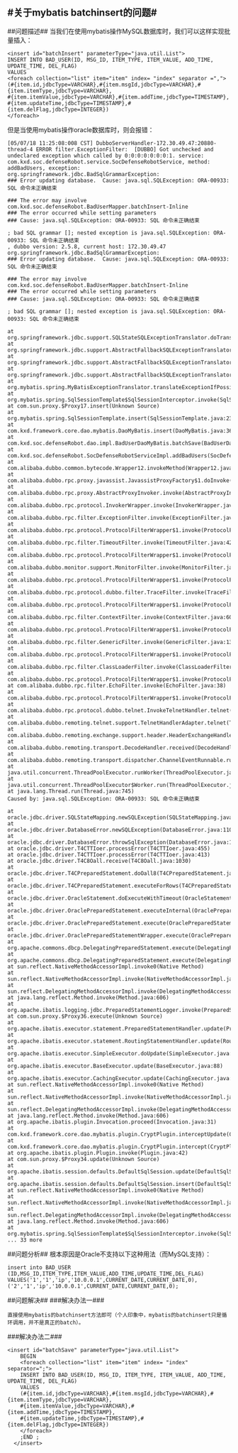 #关于mybatis batchinsert的问题#
---
##问题描述##
当我们在使用mybatis操作MySQL数据库时，我们可以这样实现批量插入：

	<insert id="batchInsert" parameterType="java.util.List">
  	INSERT INTO BAD_USER(ID, MSG_ID, ITEM_TYPE, ITEM_VALUE, ADD_TIME, UPDATE_TIME, DEL_FLAG) 
  	VALUES 
  	<foreach collection="list" item="item" index= "index" separator =",">
  	(#{item.id,jdbcType=VARCHAR},#{item.msgId,jdbcType=VARCHAR},#{item.itemType,jdbcType=VARCHAR},
  	#{item.itemValue,jdbcType=VARCHAR},#{item.addTime,jdbcType=TIMESTAMP},
  	#{item.updateTime,jdbcType=TIMESTAMP},#{item.delFlag,jdbcType=INTEGER})
    </foreach>
  </insert>

但是当使用mybatis操作oracle数据库时，则会报错：

	[05/07/18 11:25:08:008 CST] DubboServerHandler-172.30.49.47:20880-thread-4 ERROR filter.ExceptionFilter:  [DUBBO] Got unchecked and undeclared exception which called by 0:0:0:0:0:0:0:1. service: com.kxd.soc.defenseRobot.service.SocDefenseRobotService, method: addBadUsers, exception: org.springframework.jdbc.BadSqlGrammarException: 
	### Error updating database.  Cause: java.sql.SQLException: ORA-00933: SQL 命令未正确结束

	### The error may involve com.kxd.soc.defenseRobot.BadUserMapper.batchInsert-Inline
	### The error occurred while setting parameters
	### Cause: java.sql.SQLException: ORA-00933: SQL 命令未正确结束

	; bad SQL grammar []; nested exception is java.sql.SQLException: ORA-00933: SQL 命令未正确结束
	, dubbo version: 2.5.8, current host: 172.30.49.47
	org.springframework.jdbc.BadSqlGrammarException: 
	### Error updating database.  Cause: java.sql.SQLException: ORA-00933: SQL 命令未正确结束

	### The error may involve com.kxd.soc.defenseRobot.BadUserMapper.batchInsert-Inline
	### The error occurred while setting parameters
	### Cause: java.sql.SQLException: ORA-00933: SQL 命令未正确结束

	; bad SQL grammar []; nested exception is java.sql.SQLException: ORA-00933: SQL 命令未正确结束

	at org.springframework.jdbc.support.SQLStateSQLExceptionTranslator.doTranslate(SQLStateSQLExceptionTranslator.java:98)
	at org.springframework.jdbc.support.AbstractFallbackSQLExceptionTranslator.translate(AbstractFallbackSQLExceptionTranslator.java:72)
	at org.springframework.jdbc.support.AbstractFallbackSQLExceptionTranslator.translate(AbstractFallbackSQLExceptionTranslator.java:80)
	at org.springframework.jdbc.support.AbstractFallbackSQLExceptionTranslator.translate(AbstractFallbackSQLExceptionTranslator.java:80)
	at org.mybatis.spring.MyBatisExceptionTranslator.translateExceptionIfPossible(MyBatisExceptionTranslator.java:71)
	at org.mybatis.spring.SqlSessionTemplate$SqlSessionInterceptor.invoke(SqlSessionTemplate.java:358)
	at com.sun.proxy.$Proxy17.insert(Unknown Source)
	at org.mybatis.spring.SqlSessionTemplate.insert(SqlSessionTemplate.java:232)
	at com.kxd.framework.core.dao.mybatis.DaoMyBatis.insert(DaoMyBatis.java:360)
	at com.kxd.soc.defenseRobot.dao.impl.BadUserDaoMyBatis.batchSave(BadUserDaoMyBatis.java:24)
	at com.kxd.soc.defenseRobot.SocDefenseRobotServiceImpl.addBadUsers(SocDefenseRobotServiceImpl.java:79)
	at com.alibaba.dubbo.common.bytecode.Wrapper12.invokeMethod(Wrapper12.java)
	at com.alibaba.dubbo.rpc.proxy.javassist.JavassistProxyFactory$1.doInvoke(JavassistProxyFactory.java:46)
	at com.alibaba.dubbo.rpc.proxy.AbstractProxyInvoker.invoke(AbstractProxyInvoker.java:72)
	at com.alibaba.dubbo.rpc.protocol.InvokerWrapper.invoke(InvokerWrapper.java:53)
	at com.alibaba.dubbo.rpc.filter.ExceptionFilter.invoke(ExceptionFilter.java:64)
	at com.alibaba.dubbo.rpc.protocol.ProtocolFilterWrapper$1.invoke(ProtocolFilterWrapper.java:91)
	at com.alibaba.dubbo.rpc.filter.TimeoutFilter.invoke(TimeoutFilter.java:42)
	at com.alibaba.dubbo.rpc.protocol.ProtocolFilterWrapper$1.invoke(ProtocolFilterWrapper.java:91)
	at com.alibaba.dubbo.monitor.support.MonitorFilter.invoke(MonitorFilter.java:75)
	at com.alibaba.dubbo.rpc.protocol.ProtocolFilterWrapper$1.invoke(ProtocolFilterWrapper.java:91)
	at com.alibaba.dubbo.rpc.protocol.dubbo.filter.TraceFilter.invoke(TraceFilter.java:78)
	at com.alibaba.dubbo.rpc.protocol.ProtocolFilterWrapper$1.invoke(ProtocolFilterWrapper.java:91)
	at com.alibaba.dubbo.rpc.filter.ContextFilter.invoke(ContextFilter.java:60)
	at com.alibaba.dubbo.rpc.protocol.ProtocolFilterWrapper$1.invoke(ProtocolFilterWrapper.java:91)
	at com.alibaba.dubbo.rpc.filter.GenericFilter.invoke(GenericFilter.java:132)
	at com.alibaba.dubbo.rpc.protocol.ProtocolFilterWrapper$1.invoke(ProtocolFilterWrapper.java:91)
	at com.alibaba.dubbo.rpc.filter.ClassLoaderFilter.invoke(ClassLoaderFilter.java:38)
	at com.alibaba.dubbo.rpc.protocol.ProtocolFilterWrapper$1.invoke(ProtocolFilterWrapper.java:91)
	at com.alibaba.dubbo.rpc.filter.EchoFilter.invoke(EchoFilter.java:38)
	at com.alibaba.dubbo.rpc.protocol.ProtocolFilterWrapper$1.invoke(ProtocolFilterWrapper.java:91)
	at com.alibaba.dubbo.rpc.protocol.dubbo.telnet.InvokeTelnetHandler.telnet(InvokeTelnetHandler.java:98)
	at com.alibaba.dubbo.remoting.telnet.support.TelnetHandlerAdapter.telnet(TelnetHandlerAdapter.java:54)
	at com.alibaba.dubbo.remoting.exchange.support.header.HeaderExchangeHandler.received(HeaderExchangeHandler.java:183)
	at com.alibaba.dubbo.remoting.transport.DecodeHandler.received(DecodeHandler.java:52)
	at com.alibaba.dubbo.remoting.transport.dispatcher.ChannelEventRunnable.run(ChannelEventRunnable.java:82)
	at java.util.concurrent.ThreadPoolExecutor.runWorker(ThreadPoolExecutor.java:1145)
	at java.util.concurrent.ThreadPoolExecutor$Worker.run(ThreadPoolExecutor.java:615)
	at java.lang.Thread.run(Thread.java:745)
	Caused by: java.sql.SQLException: ORA-00933: SQL 命令未正确结束

	at oracle.jdbc.driver.SQLStateMapping.newSQLException(SQLStateMapping.java:74)
	at oracle.jdbc.driver.DatabaseError.newSQLException(DatabaseError.java:110)
	at oracle.jdbc.driver.DatabaseError.throwSqlException(DatabaseError.java:171)
	at oracle.jdbc.driver.T4CTTIoer.processError(T4CTTIoer.java:455)
	at oracle.jdbc.driver.T4CTTIoer.processError(T4CTTIoer.java:413)
	at oracle.jdbc.driver.T4C8Oall.receive(T4C8Oall.java:1030)
	at oracle.jdbc.driver.T4CPreparedStatement.doOall8(T4CPreparedStatement.java:194)
	at oracle.jdbc.driver.T4CPreparedStatement.executeForRows(T4CPreparedStatement.java:947)
	at oracle.jdbc.driver.OracleStatement.doExecuteWithTimeout(OracleStatement.java:1222)
	at oracle.jdbc.driver.OraclePreparedStatement.executeInternal(OraclePreparedStatement.java:3381)
	at oracle.jdbc.driver.OraclePreparedStatement.execute(OraclePreparedStatement.java:3482)
	at oracle.jdbc.driver.OraclePreparedStatementWrapper.execute(OraclePreparedStatementWrapper.java:1085)
	at org.apache.commons.dbcp.DelegatingPreparedStatement.execute(DelegatingPreparedStatement.java:172)
	at org.apache.commons.dbcp.DelegatingPreparedStatement.execute(DelegatingPreparedStatement.java:172)
	at sun.reflect.NativeMethodAccessorImpl.invoke0(Native Method)
	at sun.reflect.NativeMethodAccessorImpl.invoke(NativeMethodAccessorImpl.java:57)
	at sun.reflect.DelegatingMethodAccessorImpl.invoke(DelegatingMethodAccessorImpl.java:43)
	at java.lang.reflect.Method.invoke(Method.java:606)
	at org.apache.ibatis.logging.jdbc.PreparedStatementLogger.invoke(PreparedStatementLogger.java:45)
	at com.sun.proxy.$Proxy36.execute(Unknown Source)
	at org.apache.ibatis.executor.statement.PreparedStatementHandler.update(PreparedStatementHandler.java:22)
	at org.apache.ibatis.executor.statement.RoutingStatementHandler.update(RoutingStatementHandler.java:51)
	at org.apache.ibatis.executor.SimpleExecutor.doUpdate(SimpleExecutor.java:29)
	at org.apache.ibatis.executor.BaseExecutor.update(BaseExecutor.java:88)
	at org.apache.ibatis.executor.CachingExecutor.update(CachingExecutor.java:43)
	at sun.reflect.NativeMethodAccessorImpl.invoke0(Native Method)
	at sun.reflect.NativeMethodAccessorImpl.invoke(NativeMethodAccessorImpl.java:57)
	at sun.reflect.DelegatingMethodAccessorImpl.invoke(DelegatingMethodAccessorImpl.java:43)
	at java.lang.reflect.Method.invoke(Method.java:606)
	at org.apache.ibatis.plugin.Invocation.proceed(Invocation.java:31)
	at com.kxd.framework.core.dao.mybatis.plugin.CryptPlugin.interceptUpdate(CryptPlugin.java:130)
	at com.kxd.framework.core.dao.mybatis.plugin.CryptPlugin.intercept(CryptPlugin.java:64)
	at org.apache.ibatis.plugin.Plugin.invoke(Plugin.java:42)
	at com.sun.proxy.$Proxy34.update(Unknown Source)
	at org.apache.ibatis.session.defaults.DefaultSqlSession.update(DefaultSqlSession.java:122)
	at org.apache.ibatis.session.defaults.DefaultSqlSession.insert(DefaultSqlSession.java:111)
	at sun.reflect.NativeMethodAccessorImpl.invoke0(Native Method)
	at sun.reflect.NativeMethodAccessorImpl.invoke(NativeMethodAccessorImpl.java:57)
	at sun.reflect.DelegatingMethodAccessorImpl.invoke(DelegatingMethodAccessorImpl.java:43)
	at java.lang.reflect.Method.invoke(Method.java:606)
	at org.mybatis.spring.SqlSessionTemplate$SqlSessionInterceptor.invoke(SqlSessionTemplate.java:350)
	... 33 more

##问题分析##
根本原因是Oracle不支持以下这种用法（而MySQL支持）：

	insert into BAD_USER (ID,MSG_ID,ITEM_TYPE,ITEM_VALUE,ADD_TIME,UPDATE_TIME,DEL_FLAG)
	VALUES('1','1','ip','10.0.0.1',CURRENT_DATE,CURRENT_DATE,0),('2','1','ip','10.0.0.1',CURRENT_DATE,CURRENT_DATE,0);

##问题解决##
###解决办法一###

	直接使用mybatis的batchinsert方法即可（个人印象中，mybatis的batchinsert只是循环调用，并不是真正的batch）。

###解决办法二###

	<insert id="batchSave" parameterType="java.util.List">
	  	BEGIN
	  	<foreach collection="list" item="item" index= "index" separator=";">
	  	INSERT INTO BAD_USER(ID, MSG_ID, ITEM_TYPE, ITEM_VALUE, ADD_TIME, UPDATE_TIME, DEL_FLAG) 
	  	VALUES 
	  	(#{item.id,jdbcType=VARCHAR},#{item.msgId,jdbcType=VARCHAR},#{item.itemType,jdbcType=VARCHAR},
	  	#{item.itemValue,jdbcType=VARCHAR},#{item.addTime,jdbcType=TIMESTAMP},
	  	#{item.updateTime,jdbcType=TIMESTAMP},#{item.delFlag,jdbcType=INTEGER})
	    </foreach>
	    ;END ;
	  </insert>